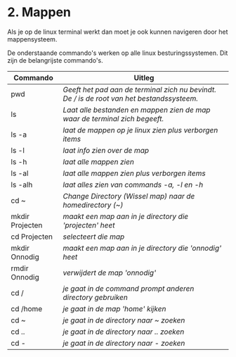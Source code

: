 # 2. Mappen
Als je op de linux terminal werkt dan moet je ook kunnen navigeren door het mappensysteem.

De onderstaande commando's werken op alle linux besturingssystemen. Dit zijn de belangrijste commando's.

Commando | Uitleg
--- | ---
pwd | _Geeft het pad aan de terminal zich nu bevindt. De / is de root van het bestandssysteem._
ls | _Laat alle bestanden en mappen zien de map waar de terminal zich begeeft._
ls -a | _laat de mappen op je linux zien plus verborgen items_
ls -l | _laat info zien over de map_
ls -h | _laat alle mappen zien_
ls -al | _laat alle mappen zien plus verborgen items_
ls -alh | _laat alles zien van commands -a, -l en -h_
cd ~ | _Change Directory (Wissel map) naar de homedirectory (~)_
mkdir Projecten | _maakt een map aan in je directory die 'projecten' heet_
cd Projecten | _selecteert die map_
mkdir Onnodig | _maakt een map aan in je directory die 'onnodig' heet_
rmdir Onnodig | _verwijdert de map 'onnodig'_
cd / | _je gaat in de command prompt anderen directory gebruiken_
cd /home | _je gaat in de map 'home' kijken_
cd ~ | _je gaat in de directory naar ~ zoeken_
cd .. | _je gaat in de directory naar .. zoeken_
cd - | _je gaat in de directory naar - zoeken_